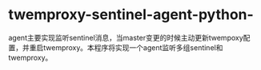 twemproxy-sentinel-agent-python-
================================
agent主要实现监听sentinel消息，当master变更的时候主动更新twempoxy配置，并重启twemproxy。本程序将实现一个agent监听多组sentinel和twemproxy。 
